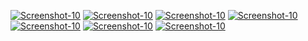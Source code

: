 <a href="https://image.prntscr.com/image/QgJzgojfSWCCdW8T_PTxEQ.png"><img src="https://image.prntscr.com/image/QgJzgojfSWCCdW8T_PTxEQ.png" alt="Screenshot-10" border="0"></a>
<a href=""><img src="" alt="Screenshot-10" border="0"></a>
<a href=""><img src="" alt="Screenshot-10" border="0"></a>
<a href=""><img src="" alt="Screenshot-10" border="0"></a>
<a href=""><img src="" alt="Screenshot-10" border="0"></a>
<a href=""><img src="" alt="Screenshot-10" border="0"></a>
<a href=""><img src="" alt="Screenshot-10" border="0"></a>